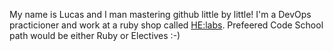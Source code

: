 My name is Lucas and I man mastering github little by little!
I'm a DevOps practicioner and work at a ruby shop called [HE:labs](https://helabs.com).
Prefeered Code School path would be either Ruby or Electives :-)
